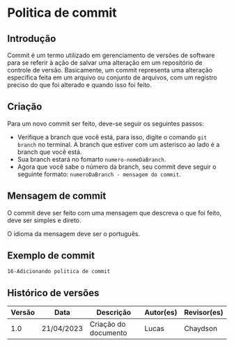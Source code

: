 # Politica de commit

## Introdução

Commit é um termo utilizado em gerenciamento de versões de software para se referir à ação de salvar uma alteração em um repositório de controle de versão. Basicamente, um commit representa uma alteração específica feita em um arquivo ou conjunto de arquivos, com um registro preciso do que foi alterado e quando isso foi feito. 

## Criação
Para um novo commit ser feito, deve-se seguir os seguintes passos:

- Verifique a branch que você está, para isso, digite o comando `git branch` no terminal. A branch que estiver com um asterisco ao lado é a branch que você está.
- Sua branch estará no fomarto `numero-nomeDaBranch`.
- Agora que você sabe o número da branch, seu commit deve seguir o seguinte formato: `numeroDaBranch - mensagem do commit`.

## Mensagem de commit
O commit deve ser feito com uma mensagem que descreva o que foi feito, deve ser simples e direto.

O idioma da mensagem deve ser o português.

## Exemplo de commit

`16-Adicionando politica de commit`

## Histórico de versões

| Versão | Data       | Descrição                            | Autor(es) | Revisor(es)    |
| ------- | ---------- | -------------------------------------- | --------- | -------------- |
| 1.0     | 21/04/2023 | Criação do documento            | Lucas  | Chaydson            |